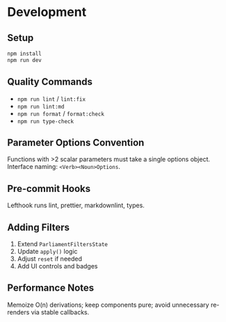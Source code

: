 # Development

## Setup

```bash
npm install
npm run dev
```

## Quality Commands

- `npm run lint` / `lint:fix`
- `npm run lint:md`
- `npm run format` / `format:check`
- `npm run type-check`

## Parameter Options Convention

Functions with >2 scalar parameters must take a single options object. Interface naming: `<Verb><Noun>Options`.

## Pre-commit Hooks

Lefthook runs lint, prettier, markdownlint, types.

## Adding Filters

1. Extend `ParliamentFiltersState`
2. Update `apply()` logic
3. Adjust `reset` if needed
4. Add UI controls and badges

## Performance Notes

Memoize O(n) derivations; keep components pure; avoid unnecessary re-renders via stable callbacks.
